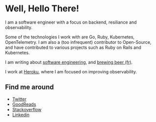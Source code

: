 # Well, Hello There!

I am a software engineer with a focus on backend, resiliance and observability.

Some of the technologies I work with are Go, Ruby, Kubernetes, OpenTelemetry. I
am also a (too infrequent) contributor to Open-Source, and have contributed to
various projects such as Ruby on Rails and Kubernetes.

I am writing about [software engineering](https://dmathieu.com), and [brewing beer (fr)](https://brewfun.net).

I work at [Heroku](https://heroku.com), where I am focused on improving observability.

## Find me around

* [Twitter](https://twitter.com/dmathieu)
* [GoodReads](https://www.goodreads.com/user/show/48421744-damien)
* [Stackoverflow](https://stackoverflow.com/users/122080/damien-mathieu)
* [Linkedin](https://www.linkedin.com/in/dmathieu/)
